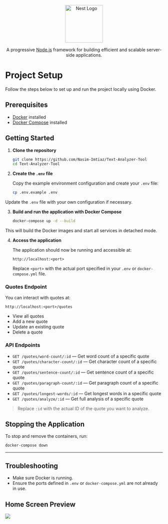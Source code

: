 <p align="center">
  <a href="http://nestjs.com/" target="blank"><img src="https://nestjs.com/img/logo-small.svg" width="120" alt="Nest Logo" /></a>
</p>

[circleci-image]: https://img.shields.io/circleci/build/github/nestjs/nest/master?token=abc123def456
[circleci-url]: https://circleci.com/gh/nestjs/nest

  <p align="center">A progressive <a href="http://nodejs.org" target="_blank">Node.js</a> framework for building efficient and scalable server-side applications.</p>

# Project Setup

Follow the steps below to set up and run the project locally using Docker.

## Prerequisites

- [Docker](https://www.docker.com/) installed
- [Docker Compose](https://docs.docker.com/compose/) installed

## Getting Started

1. **Clone the repository**

   ```bash
   git clone https://github.com/Nasim-Imtiaz/Text-Analyzer-Tool
   cd Text-Analyzer-Tool

2. **Create the `.env` file**

   Copy the example environment configuration and create your `.env` file:

   ```bash
   cp .env.example .env

 Update the `.env` file with your own configuration if necessary.

3. **Build and run the application with Docker Compose**

   ```bash
   docker-compose up -d --build
   ```

This will build the Docker images and start all services in detached mode.

4. **Access the application**

   The application should now be running and accessible at:

   ```
   http://localhost:<port>
   ```

   Replace `<port>` with the actual port specified in your `.env` or `docker-compose.yml` file.

### Quotes Endpoint

You can interact with quotes at:

   ```
   http://localhost:<port>/quotes
   ```

- View all quotes
- Add a new quote
- Update an existing quote
- Delete a quote

### API Endpoints
- `GET /quotes/word-count/:id` — Get word count of a specific quote
- `GET /quotes/character-count/:id` — Get character count of a specific quote
- `GET /quotes/sentence-count/:id` — Get sentence count of a specific quote
- `GET /quotes/paragraph-count/:id` — Get paragraph count of a specific quote
- `GET /quotes/longest-words/:id` — Get longest words in a specific quote
- `GET /quotes/analyze/:id` — Get full analysis of a specific quote

> Replace `:id` with the actual ID of the quote you want to analyze.

## Stopping the Application

To stop and remove the containers, run:

```bash
docker-compose down
```

---

## Troubleshooting

- Make sure Docker is running.
- Ensure the ports defined in `.env` or `docker-compose.yml` are not already in use.


## Home Screen Preview
<img src="https://i.postimg.cc/MKRPJfPZ/Screenshot-at-May-20-17-28-02.png">